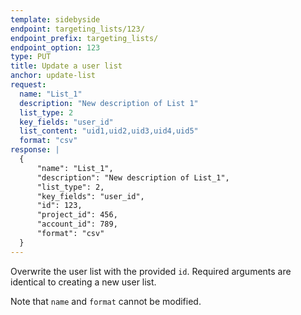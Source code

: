 ```yaml
---
template: sidebyside
endpoint: targeting_lists/123/
endpoint_prefix: targeting_lists/
endpoint_option: 123
type: PUT
title: Update a user list
anchor: update-list
request:
  name: "List_1"
  description: "New description of List 1"
  list_type: 2
  key_fields: "user_id"
  list_content: "uid1,uid2,uid3,uid4,uid5"
  format: "csv"
response: |
  {
      "name": "List_1",
      "description": "New description of List_1",
      "list_type": 2,
      "key_fields": "user_id",
      "id": 123,
      "project_id": 456,
      "account_id": 789,
      "format": "csv"
  }
---
```


Overwrite the user list with the provided `id`. Required arguments are identical to creating a new user list.

Note that `name` and `format` cannot be modified.
